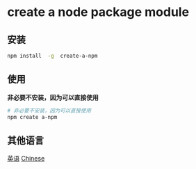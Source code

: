 # create a node package module

## 安装

```sh
npm install  -g  create-a-npm
```

## 使用

**非必要不安装，因为可以直接使用**

```sh
# 非必要不安装，因为可以直接使用
npm create a-npm
```

## 其他语言

[英语](https://github.com/lmssee/createANpm/blob/main/README.md) [Chinese](https://github.com/lmssee/createANpm/blob/main/自述文件.md)
